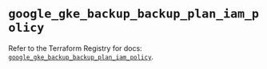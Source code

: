# `google_gke_backup_backup_plan_iam_policy`

Refer to the Terraform Registry for docs: [`google_gke_backup_backup_plan_iam_policy`](https://registry.terraform.io/providers/hashicorp/google-beta/6.4.0/docs/resources/google_gke_backup_backup_plan_iam_policy).
